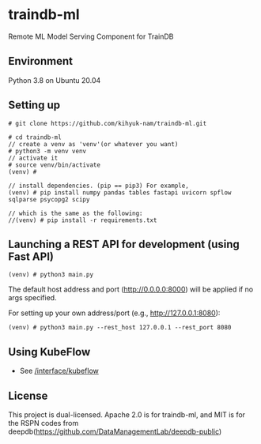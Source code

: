 # traindb-ml
Remote ML Model Serving Component for TrainDB

## Environment
Python 3.8 on Ubuntu 20.04

## Setting up
```
# git clone https://github.com/kihyuk-nam/traindb-ml.git

# cd traindb-ml
// create a venv as 'venv'(or whatever you want) 
# python3 -m venv venv
// activate it
# source venv/bin/activate
(venv) #

// install dependencies. (pip == pip3) For example,
(venv) # pip install numpy pandas tables fastapi uvicorn spflow sqlparse psycopg2 scipy

// which is the same as the following:
//(venv) # pip install -r requirements.txt
```
## Launching a REST API for development (using Fast API)
```
(venv) # python3 main.py
```
The default host address and port (http://0.0.0.0:8000) will be applied if no args specified.

For setting up your own address/port (e.g., http://127.0.0.1:8080):
```
(venv) # python3 main.py --rest_host 127.0.0.1 --rest_port 8080
```

## Using KubeFlow
- See [/interface/kubeflow](https://github.com/traindb-project/traindb-ml/tree/main/interface/kubeflow)

## License
This project is dual-licensed. Apache 2.0 is for traindb-ml, and MIT is for the RSPN codes from deepdb(https://github.com/DataManagementLab/deepdb-public)
